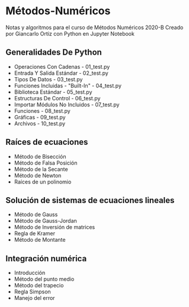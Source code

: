 # Métodos-Numéricos
Notas y algoritmos para el curso de Métodos Numéricos 2020-B
Creado por Giancarlo Ortiz con Python en Jupyter Notebook

## Generalidades De Python

* Operaciones Con Cadenas - 01_test.py
* Entrada Y Salida Estándar - 02_test.py
* Tipos De Datos - 03_test.py
* Funciones Incluidas - "Built-In" - 04_test.py
* Biblioteca Estándar - 05_test.py
* Estructuras De Control - 06_test.py
* Importar Módulos No Incluidos - 07_test.py
* Funciones - 08_test.py
* Gráficas - 09_test.py
* Archivos - 10_test.py

## Raíces de ecuaciones

* Método de Bisección
* Método de Falsa Posición
* Método de la Secante
* Método de Newton
* Raíces de un polinomio

## Solución de sistemas de ecuaciones lineales

* Método de Gauss
* Método de Gauss-Jordan
* Método de Inversión de matrices
* Regla de Kramer
* Método de Montante

## Integración numérica
* Introducción
* Método del punto medio
* Método del trapecio
* Regla Simpson
* Manejo del error
